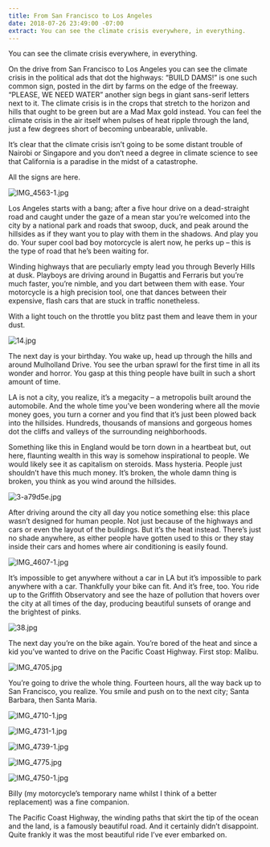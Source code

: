 ```yaml
---
title: From San Francisco to Los Angeles
date: 2018-07-26 23:49:00 -07:00
extract: You can see the climate crisis everywhere, in everything.
---
```


You can see the climate crisis everywhere, in everything. 

On the drive from San Francisco to Los Angeles you can see the climate crisis in the political ads that dot the highways: “BUILD DAMS!” is one such common sign, posted in the dirt by farms on the edge of the freeway. “PLEASE, WE NEED WATER” another sign begs in giant sans-serif letters next to it. The climate crisis is in the crops that stretch to the horizon and hills that ought to be green but are a Mad Max gold instead. You can feel the climate crisis in the air itself when pulses of heat ripple through the land, just a few degrees short of becoming unbearable, unlivable. 

It’s clear that the climate crisis isn’t going to be some distant trouble of Nairobi or Singapore and you don’t need a degree in climate science to see that California is a paradise in the midst of a catastrophe. 

All the signs are here.

![IMG_4563-1.jpg](/uploads/IMG_4563-1.jpg)

Los Angeles starts with a bang; after a five hour drive on a dead-straight road and caught under the gaze of a mean star you’re welcomed into the city by a national park and roads that swoop, duck, and peak around the hillsides as if they want you to play with them in the shadows. And play you do. Your super cool bad boy motorcycle is alert now, he perks up – this is the type of road that he’s been waiting for.

Winding highways that are peculiarly empty lead you through Beverly Hills at dusk. Playboys are driving around in Bugattis and Ferraris but you’re much faster, you’re nimble, and you dart between them with ease. Your motorcycle is a high precision tool, one that dances between their expensive, flash cars that are stuck in traffic nonetheless. 

With a light touch on the throttle you blitz past them and leave them in your dust.

![14.jpg](/uploads/14.jpg)

The next day is your birthday. You wake up, head up through the hills and around Mulholland Drive. You see the urban sprawl for the first time in all its wonder and horror. You gasp at this thing people have built in such a short amount of time. 

LA is not a city, you realize, it’s a megacity – a metropolis built around the automobile. And the whole time you’ve been wondering where all the movie money goes, you turn a corner and you find that it’s just been plowed back into the hillsides. Hundreds, thousands of mansions and gorgeous homes dot the cliffs and valleys of the surrounding neighborhoods. 

Something like this in England would be torn down in a heartbeat but, out here, flaunting wealth in this way is somehow inspirational to people. We would likely see it as capitalism on steroids. Mass hysteria. People just shouldn’t have this much money. It’s broken, the whole damn thing is broken, you think as you wind around the hillsides.

![3-a79d5e.jpg](/uploads/3-a79d5e.jpg)

After driving around the city all day you notice something else: this place wasn’t designed for human people. Not just because of the highways and cars or even the layout of the buildings. But it’s the heat instead. There’s just no shade anywhere, as either people have gotten used to this or they stay inside their cars and homes where air conditioning is easily found.

![IMG_4607-1.jpg](/uploads/IMG_4607-1.jpg)

It’s impossible to get anywhere without a car in LA but it’s impossible to park anywhere with a car. Thankfully your bike can fit. And it’s free, too. You ride up to the Griffith Observatory and see the haze of pollution that hovers over the city at all times of the day, producing beautiful sunsets of orange and the brightest of pinks. 

![38.jpg](/uploads/38.jpg)

The next day you’re on the bike again. You’re bored of the heat and since a kid you’ve wanted to drive on the Pacific Coast Highway. First stop: Malibu.

![IMG_4705.jpg](/uploads/IMG_4705.jpg)

You’re going to drive the whole thing. Fourteen hours, all the way back up to San Francisco, you realize. You smile and push on to the next city; Santa Barbara, then Santa Maria.

![IMG_4710-1.jpg](/uploads/IMG_4710-1.jpg)

![IMG_4731-1.jpg](/uploads/IMG_4731-1.jpg)

![IMG_4739-1.jpg](/uploads/IMG_4739-1.jpg) 

![IMG_4775.jpg](/uploads/IMG_4775.jpg)

![IMG_4750-1.jpg](/uploads/IMG_4750-1.jpg)


Billy (my motorcycle’s temporary name whilst I think of a better replacement) was a fine companion. 

The Pacific Coast Highway, the winding paths that skirt the tip of the ocean and the land, is a famously beautiful road. And it certainly didn’t disappoint. Quite frankly it was the most beautiful ride I’ve ever embarked on.